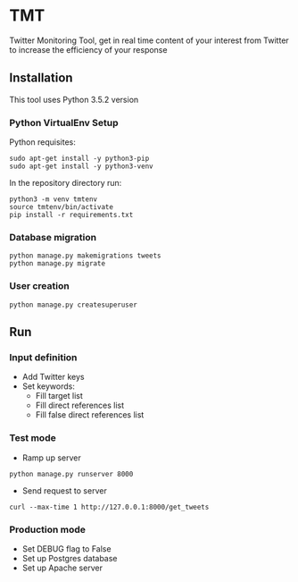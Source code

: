 # TMT
Twitter Monitoring Tool, get in real time content of your interest from Twitter to increase the efficiency of your response

## Installation

This tool uses Python 3.5.2 version

### Python VirtualEnv Setup
Python requisites:
```
sudo apt-get install -y python3-pip
sudo apt-get install -y python3-venv
```
In the repository directory run:
```
python3 -m venv tmtenv
source tmtenv/bin/activate
pip install -r requirements.txt
```

### Database migration
```
python manage.py makemigrations tweets
python manage.py migrate
```

### User creation
```
python manage.py createsuperuser
```

## Run

### Input definition
- Add Twitter keys
- Set keywords:
  - Fill target list
  - Fill direct references list
  - Fill false direct references list

### Test mode
- Ramp up server
```
python manage.py runserver 8000
```
- Send request to server
```
curl --max-time 1 http://127.0.0.1:8000/get_tweets
```

### Production mode
- Set DEBUG flag to False
- Set up Postgres database
- Set up Apache server

